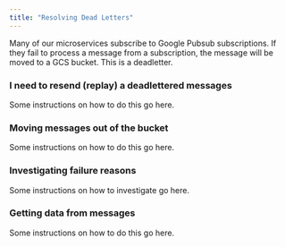 ```yaml
---
title: "Resolving Dead Letters"
---
```


Many of our microservices subscribe to Google Pubsub subscriptions. If they fail to process a message from a subscription, the message will be moved to a GCS bucket. This is a deadletter.

### I need to resend (replay) a deadlettered messages

Some instructions on how to do this go here.

### Moving messages out of the bucket

Some instructions on how to do this go here.

### Investigating failure reasons

Some instructions on how to investigate go here.

### Getting data from messages

Some instructions on how to do this go here.
